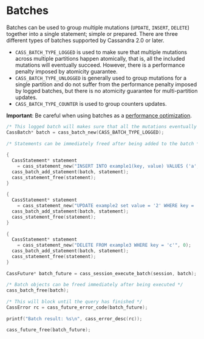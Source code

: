# Batches

Batches can be used to group multiple mutations (`UPDATE`, `INSERT`, `DELETE`) together into a single statement; simple or prepared. There are three different types of batches supported by Cassandra 2.0 or later.

* `CASS_BATCH_TYPE_LOGGED` is used to make sure that multiple mutations across multiple partitions happen atomically, that is, all the included mutations will eventually succeed. However, there is a performance penalty imposed by atomicity guarantee.
* `CASS_BATCH_TYPE_UNLOGGED` is generally used to group mutations for a single partition and do not suffer from the performance penalty imposed by logged batches, but there is no atomicity guarantee for  multi-partition updates.
* `CASS_BATCH_TYPE_COUNTER` is used to group counters updates.

**Important**: Be careful when using batches as a [performance optimization](http://www.datastax.com/documentation/cql/3.1/cql/cql_using/useBatch.html).

```c
/* This logged batch will makes sure that all the mutations eventually succeed */
CassBatch* batch = cass_batch_new(CASS_BATCH_TYPE_LOGGED);
 
/* Statements can be immediately freed after being added to the batch */
 
{
  CassStatement* statement
    = cass_statement_new("INSERT INTO example1(key, value) VALUES ('a', '1')", 0);
  cass_batch_add_statement(batch, statement);
  cass_statement_free(statement);
}
 
{
  CassStatement* statement
    = cass_statement_new("UPDATE example2 set value = '2' WHERE key = 'b'", 0);
  cass_batch_add_statement(batch, statement);
  cass_statement_free(statement);
}
 
{
  CassStatement* statement
    = cass_statement_new("DELETE FROM example3 WHERE key = 'c'", 0);
  cass_batch_add_statement(batch, statement);
  cass_statement_free(statement);
}
 
CassFuture* batch_future = cass_session_execute_batch(session, batch);
 
/* Batch objects can be freed immediately after being executed */
cass_batch_free(batch);
 
/* This will block until the query has finished */
CassError rc = cass_future_error_code(batch_future);
 
printf("Batch result: %s\n", cass_error_desc(rc));
 
cass_future_free(batch_future);
```
